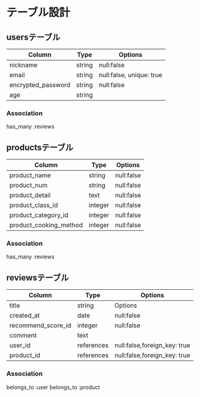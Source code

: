 # テーブル設計
## usersテーブル

| Column             | Type   | Options                  |
| ------------------ | ------ | ------------------------ |
| nickname           | string | null:false               |
| email              | string | null:false, unique: true |
| encrypted_password | string | null:false               |
| age                | string |                          |

### Association
has_many :reviews


## productsテーブル
| Column                 | Type    | Options    |
| ---------------------- | ------- | ---------- |
| product_name           | string  | null:false |
| product_num            | string  | null:false |
| product_detail         | text    | null:false |
| product_class_id       | integer | null:false |
| product_category_id    | integer | null:false |
| product_cooking_method | integer | null:false |

### Association
has_many :reviews


## reviewsテーブル
| Column             | Type       | Options                      |
| ------------------ | ---------- | ---------------------------- |
| title              | string     | Options                      |
| created_at         | date       | null:false                   |
| recommend_score_id | integer    | null:false                   |
| comment            | text       |                              |
| user_id            | references | null:false,foreign_key: true |
| product_id         | references | null:false,foreign_key: true |

### Association
belongs_to :user
belongs_to :product